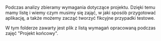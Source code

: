 Podczas analizy zbieramy wymagania dotyczące projektu. Dzięki temu mamy listę i wiemy czym musimy się zająć, w jaki sposób przygotować aplikację, a także możemy zacząć tworzyć fikcyjne przypadki testowe.

W tym folderze zawarty jest plik z listą wymagań opracowaną podczas zajęć "Projekt końcowy".
